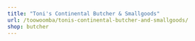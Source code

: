```yaml
---
title: "Toni's Continental Butcher & Smallgoods"
url: /toowoomba/tonis-continental-butcher-and-smallgoods/
shop: butcher
---
```

